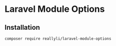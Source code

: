 # Laravel Module Options

## Installation

```bash
composer require reallyli/laravel-module-options
```
